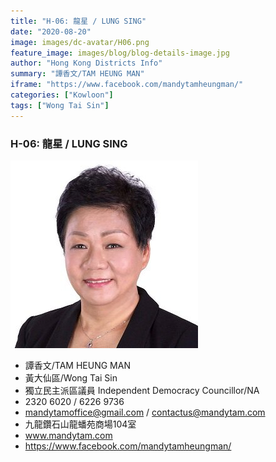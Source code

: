 ```yaml
---
title: "H-06: 龍星 / LUNG SING"
date: "2020-08-20"
image: images/dc-avatar/H06.png
feature_image: images/blog/blog-details-image.jpg
author: "Hong Kong Districts Info"
summary: "譚香文/TAM HEUNG MAN"
iframe: "https://www.facebook.com/mandytamheungman/"
categories: ["Kowloon"]
tags: ["Wong Tai Sin"]
---
```


### H-06: 龍星 / LUNG SING  
![](/images/dc-avatar/H06.png)  

 - 譚香文/TAM HEUNG MAN  
 - 黃大仙區/Wong Tai Sin  
 - 獨立民主派區議員 Independent Democracy Councillor/NA  
 - 2320 6020 / 6226 9736  
 - mandytamoffice@gmail.com / contactus@mandytam.com  
 - 九龍鑽石山龍蟠苑商場104室  
 - www.mandytam.com  
 - https://www.facebook.com/mandytamheungman/
